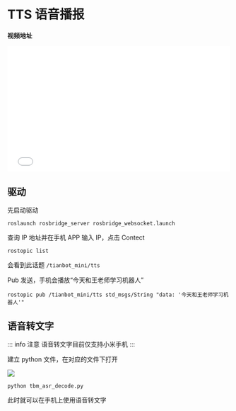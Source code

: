 # TTS 语音播报

**视频地址**

<div style="position: relative; padding-bottom: 56.25%; height: 0;">
  <iframe src="//player.bilibili.com/player.html?aid=726961623&bvid=BV1sS4y1q7Tp&cid=729333647&p=1&autoplay=0" frameborder="no" scrolling="no" 
    style="position: absolute; top: 0; left: 0; width: 100%; height: 100%;"></iframe>
</div>

## 驱动

先启动驱动
```shell
roslaunch rosbridge_server rosbridge_websocket.launch
```
查询 IP 地址并在手机 APP 输入 IP，点击 Contect
```shell
rostopic list
```
会看到此话题 `/tianbot_mini/tts`

Pub 发送，手机会播放“今天和王老师学习机器人”
```shell
rostopic pub /tianbot_mini/tts std_msgs/String "data: '今天和王老师学习机器人'"
```

## 语音转文字


::: info 注意
语音转文字目前仅支持小米手机
:::

建立 python 文件，在对应的文件下打开

![](https://img.kancloud.cn/08/8e/088efad4e3b314f9f856de7c0dd2e210_727x334.png)

```shell
python tbm_asr_decode.py
```

此时就可以在手机上使用语音转文字